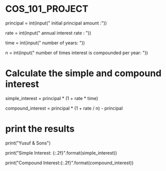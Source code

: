 # COS_101_PROJECT
principal = int(input("  initial principal amount :"))

rate = int(input(" annual interest rate : "))

time = int(input(" number of years: "))

n = int(input(" number of times interest is compounded per year: "))

# Calculate the simple and compound interest

simple_interest = principal * (1 + rate * time)

compound_interest = principal * (1 + rate / n) - principal

# print the results
print("Yusuf & Sons")

print("Simple Interest: {:.2f}".format(simple_interest))

print("Compound Interest:{:.2f}".format(compound_interest))
